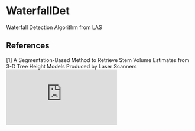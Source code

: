 # WaterfallDet
Waterfall Detection Algorithm from LAS

## References
[1] A Segmentation-Based Method to Retrieve Stem Volume Estimates from 3-D Tree Height Models Produced by Laser Scanners ![link](http://vis-www.cs.umass.edu/AerialImage/Forestry/wiki/lib/exe/fetch.php?media=tree_segmentation:lidarsegmentation.pdf) 
